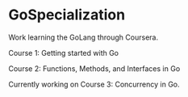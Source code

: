 # GoSpecialization
Work learning the GoLang through Coursera.

Course 1: Getting started with Go

Course 2: Functions, Methods, and Interfaces in Go

Currently working on Course 3: Concurrency in Go. 
